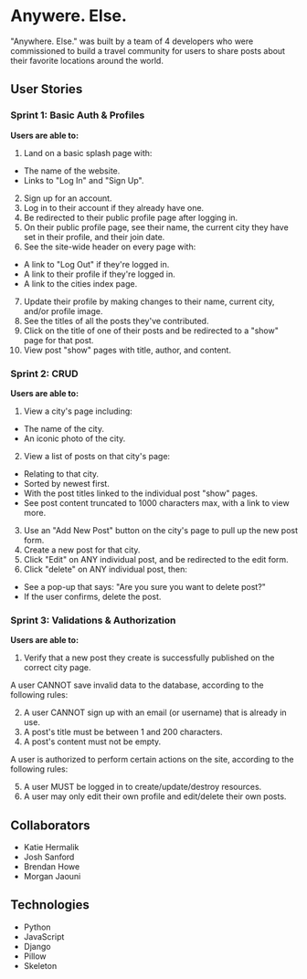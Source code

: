 # **Anywere. Else.**

"Anywhere. Else." was built by a team of 4 developers who were commissioned to build a travel community for users to share posts about their favorite locations around the world.

## **User Stories**
### **Sprint 1: Basic Auth & Profiles**
**Users are able to:**

1. Land on a basic splash page with:

- The name of the website.
- Links to "Log In" and "Sign Up".

2. Sign up for an account.
3. Log in to their account if they already have one.
4. Be redirected to their public profile page after logging in.
5. On their public profile page, see their name, the current city they have set in their profile, and their join date.
6. See the site-wide header on every page with:

- A link to "Log Out" if they're logged in.
- A link to their profile if they're logged in.
- A link to the cities index page.

7. Update their profile by making changes to their name, current city, and/or profile image.
8. See the titles of all the posts they've contributed.
9. Click on the title of one of their posts and be redirected to a "show" page for that post.
10. View post "show" pages with title, author, and content.

### **Sprint 2: CRUD**

**Users are able to:**

1. View a city's page including:

- The name of the city.
- An iconic photo of the city.

2. View a list of posts on that city's page:

- Relating to that city.
- Sorted by newest first.
- With the post titles linked to the individual post "show" pages.
- See post content truncated to 1000 characters max, with a link to view more.

3. Use an "Add New Post" button on the city's page to pull up the new post form.
4. Create a new post for that city.
5. Click "Edit" on ANY individual post, and be redirected to the edit form.
6. Click "delete" on ANY individual post, then:

- See a pop-up that says: "Are you sure you want to delete post?"
- If the user confirms, delete the post.

### **Sprint 3: Validations & Authorization**

**Users are able to:**

1. Verify that a new post they create is successfully published on the correct city page.

A user CANNOT save invalid data to the database, according to the following rules:

2. A user CANNOT sign up with an email (or username) that is already in use.
3. A post's title must be between 1 and 200 characters.
4. A post's content must not be empty.

A user is authorized to perform certain actions on the site, according to the following rules:

5. A user MUST be logged in to create/update/destroy resources.
6. A user may only edit their own profile and edit/delete their own posts.



## Collaborators
* Katie Hermalik
* Josh Sanford
* Brendan Howe
* Morgan Jaouni

## Technologies
* Python
* JavaScript
* Django
* Pillow
* Skeleton